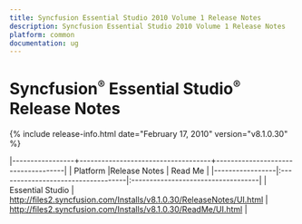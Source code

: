 ```yaml
---
title: Syncfusion Essential Studio 2010 Volume 1 Release Notes  
description: Syncfusion Essential Studio 2010 Volume 1 Release Notes  
platform: common
documentation: ug
---
```


# Syncfusion<sup style="font-size:70%">&reg;</sup>   Essential Studio<sup style="font-size:70%">&reg;</sup> Release Notes  

{% include release-info.html date="February 17, 2010"  version="v8.1.0.30" %} 

|-----------------+------------------------------------+------------------------------------|
|   Platform      |Release Notes                       | Read Me                            |
|-----------------|:-----------------------------------|:-----------------------------------|
| Essential Studio  | <http://files2.syncfusion.com/Installs/v8.1.0.30/ReleaseNotes/UI.html> | <http://files2.syncfusion.com/Installs/v8.1.0.30/ReadMe/UI.html> |



